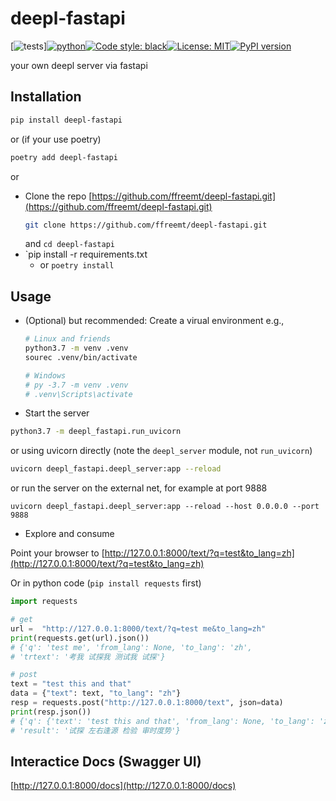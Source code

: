 # deepl-fastapi
<!--- repo-name  pypi-name  mod_name func_name --->
[![tests](https://github.com/ffreemt/deepl-fastapi/actions/workflows/routine-tests.yml/badge.svg)][![python](https://img.shields.io/static/v1?label=python+&message=3.7%2B&color=blue)](https://img.shields.io/static/v1?label=python+&message=3.7%2B&color=blue)[![Code style: black](https://img.shields.io/badge/code%20style-black-000000.svg)](https://github.com/psf/black)[![License: MIT](https://img.shields.io/badge/License-MIT-yellow.svg)](https://opensource.org/licenses/MIT)[![PyPI version](https://badge.fury.io/py/deepl-fastapi.svg)](https://badge.fury.io/py/deepl-fastapi)

your own deepl server via fastapi

## Installation
```bash
pip install deepl-fastapi
```
or (if your use poetry)
```bash
poetry add deepl-fastapi
```
or
*   Clone the repo [https://github.com/ffreemt/deepl-fastapi.git](https://github.com/ffreemt/deepl-fastapi.git)
    ```bash
    git clone https://github.com/ffreemt/deepl-fastapi.git
    ```
    and `cd deepl-fastapi`
*   `pip install -r requirements.txt
    * or ``poetry install``

## Usage

*   (Optional) but recommended: Create a virual environment
    e.g.,
    ```bash
    # Linux and friends
    python3.7 -m venv .venv
    sourec .venv/bin/activate

    # Windows
    # py -3.7 -m venv .venv
    # .venv\Scripts\activate
    ```

*   Start the server

```bash
python3.7 -m deepl_fastapi.run_uvicorn
```
or using uvicorn directly (note the `deepl_server` module, not `run_uvicorn`)
```bash
uvicorn deepl_fastapi.deepl_server:app --reload
```
or run the server on the external net, for example at port 9888
```
uvicorn deepl_fastapi.deepl_server:app --reload --host 0.0.0.0 --port 9888
```

*   Explore and consume

Point your browser to [http://127.0.0.1:8000/text/?q=test&to_lang=zh](http://127.0.0.1:8000/text/?q=test&to_lang=zh)

Or in python code (`pip install requests` first)
```python
import requests

# get
url =  "http://127.0.0.1:8000/text/?q=test me&to_lang=zh"
print(requests.get(url).json())
# {'q': 'test me', 'from_lang': None, 'to_lang': 'zh',
# 'trtext': '考我 试探我 测试我 试探'}

# post
text = "test this and that"
data = {"text": text, "to_lang": "zh"}
resp = requests.post("http://127.0.0.1:8000/text", json=data)
print(resp.json())
# {'q': {'text': 'test this and that', 'from_lang': None, 'to_lang': 'zh', 'description': None},
# 'result': '试探 左右逢源 检验 审时度势'}

```

## Interactice Docs (Swagger UI)

 [http://127.0.0.1:8000/docs](http://127.0.0.1:8000/docs)
